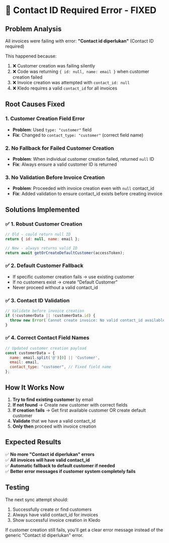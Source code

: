 # 🔧 Contact ID Required Error - FIXED

## Problem Analysis
All invoices were failing with error: **"Contact id diperlukan"** (Contact ID required)

This happened because:
1. ❌ Customer creation was failing silently 
2. ❌ Code was returning `{ id: null, name: email }` when customer creation failed
3. ❌ Invoice creation was attempted with `contact_id: null`
4. ❌ Kledo requires a valid `contact_id` for all invoices

## Root Causes Fixed

### 1. **Customer Creation Field Error**
- **Problem**: Used `type: "customer"` field
- **Fix**: Changed to `contact_type: "customer"` (correct field name)

### 2. **No Fallback for Failed Customer Creation**  
- **Problem**: When individual customer creation failed, returned `null` ID
- **Fix**: Always ensure a valid customer ID is returned

### 3. **No Validation Before Invoice Creation**
- **Problem**: Proceeded with invoice creation even with `null` contact_id  
- **Fix**: Added validation to ensure contact_id exists before creating invoice

## Solutions Implemented

### ✅ **1. Robust Customer Creation**
```javascript
// Old - could return null ID
return { id: null, name: email };

// New - always returns valid ID
return await getOrCreateDefaultCustomer(accessToken);
```

### ✅ **2. Default Customer Fallback**
- If specific customer creation fails → use existing customer
- If no customers exist → create "Default Customer"  
- Never proceed without a valid contact_id

### ✅ **3. Contact ID Validation**
```javascript
// Validate before invoice creation
if (!customerData || !customerData.id) {
  throw new Error(`Cannot create invoice: No valid contact_id available`);
}
```

### ✅ **4. Correct Contact Field Names**
```javascript
// Updated customer creation payload
const customerData = {
  name: email.split('@')[0] || 'Customer',
  email: email,
  contact_type: "customer", // Fixed field name
};
```

## How It Works Now

1. **Try to find existing customer** by email
2. **If not found** → Create new customer with correct fields
3. **If creation fails** → Get first available customer OR create default customer
4. **Validate** that we have a valid contact_id  
5. **Only then** proceed with invoice creation

## Expected Results

✅ **No more "Contact id diperlukan" errors**  
✅ **All invoices will have valid contact_id**  
✅ **Automatic fallback to default customer if needed**  
✅ **Better error messages if customer system completely fails**

## Testing

The next sync attempt should:
1. Successfully create or find customers
2. Always have valid contact_id for invoices  
3. Show successful invoice creation in Kledo

If customer creation still fails, you'll get a clear error message instead of the generic "Contact id diperlukan" error.
